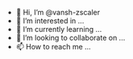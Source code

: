 - 👋 Hi, I’m @vansh-zscaler
- 👀 I’m interested in ...
- 🌱 I’m currently learning ...
- 💞️ I’m looking to collaborate on ...
- 📫 How to reach me ...

<!---
vansh-zscaler/vansh-zscaler is a ✨ special ✨ repository because its `README.md` (this file) appears on your GitHub profile.
You can click the Preview link to take a look at your changes.
--->
